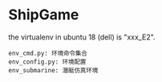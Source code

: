 # ShipGame

the virtualenv in ubuntu 18 (dell)  is "xxx_E2".


```commandline
env_cmd.py: 环境命令集合
env_config.py: 环境配置
env_submarine: 潜艇仿真环境
```
